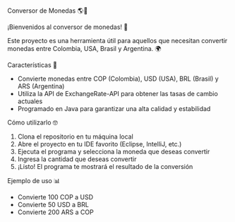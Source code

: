 Conversor de Monedas 🌎💸

¡Bienvenidos al conversor de monedas! 🎉

Este proyecto es una herramienta útil para aquellos que necesitan convertir monedas entre Colombia, USA, Brasil y Argentina. 🌍

Características 🤔

- Convierte monedas entre COP (Colombia), USD (USA), BRL (Brasil) y ARS (Argentina)
- Utiliza la API de ExchangeRate-API para obtener las tasas de cambio actuales
- Programado en Java para garantizar una alta calidad y estabilidad

Cómo utilizarlo 🤓

1. Clona el repositorio en tu máquina local
2. Abre el proyecto en tu IDE favorito (Eclipse, IntelliJ, etc.)
3. Ejecuta el programa y selecciona la moneda que deseas convertir
4. Ingresa la cantidad que deseas convertir
5. ¡Listo! El programa te mostrará el resultado de la conversión

Ejemplo de uso 📊

- Convierte 100 COP a USD
- Convierte 50 USD a BRL
- Convierte 200 ARS a COP

